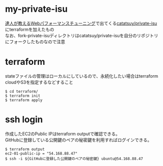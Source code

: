 # my-private-isu

[達人が教えるWebパフォーマンスチューニング](https://gihyo.jp/book/2022/978-4-297-12846-3)で出てくる[catatsuy/private-isu](https://github.com/catatsuy/private-isu)にterraformを加えたもの  
なお、fork-private-isuディレクトリはcatatsuy/private-isuを自分のリポジトリにフォークしたものなので注意

# terraform

stateファイルの管理はローカルにしているので、永続化したい場合はterraform cloudやS3を指定するなどすること

```shell
$ cd terraform/
$ terraform init
$ terraform apply
```

# ssh login

作成したEC2のPublic IPはterraform outputで確認できる。  
GitHubに登録している公開鍵のペアの秘密鍵を利用すればログインできる。

```shell
$ terraform output
ec2-01-public-ip = "54.168.88.47"
$ ssh -i ${GitHubに登録した公開鍵のペアの秘密鍵} ubuntu@54.168.88.47
```